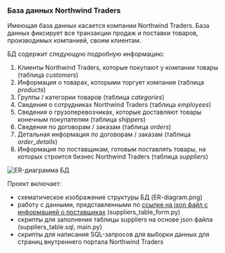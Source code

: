 ### База данных Northwind Traders

Имеющая база данных касается компании Northwind Traders. База данных фиксирует все транзакции продаж и поставки товаров, производимых компанией, своим клиентам.

БД содержит следующую подробную информацию:

1. Клиенты Northwind Traders, которые покупают у компании товары (таблица *customers*)
2. Информация о товарах, которыми торгует компания (таблица *products*)
3. Группы / категории товаров (таблица *categories*)
4. Сведения о сотрудниках Northwind Traders (таблица *employees*)
5. Сведения о грузоперевозчиках, которые доставляют товары конечным покупателям (таблица *shippers*)
6. Сведения по договорам / заказам (таблица *orders*)
7. Детальная информация по договорам / заказам (таблица *order_details*)
8. Информация по поставщикам, готовым поставлять товары, на которых строится бизнес Northwind Traders (таблица *suppliers*)

![ER-диаграмма БД](C:\Users\Dusya\PycharmProjects\pythonProject\Northwind_DB_SQL\ER-diagram.PNG)

Проект включает:
- схематическое изображение структуры БД (ER-diagram.png)
- работу с данными, представленными по [ссылке на json файл с информацией о поставщиках](https://s3.us-west-2.amazonaws.com/secure.notion-static.com/2dbad09f-30ef-4728-a0e0-bd6842ed6858/suppliers.json?X-Amz-Algorithm=AWS4-HMAC-SHA256&X-Amz-Content-Sha256=UNSIGNED-PAYLOAD&X-Amz-Credential=AKIAT73L2G45EIPT3X45%2F20221019%2Fus-west-2%2Fs3%2Faws4_request&X-Amz-Date=20221019T075619Z&X-Amz-Expires=86400&X-Amz-Signature=0a104ca5732958a3f8e22f86e3ac0945e4ae0111a19fda337a878381f9b6973f&X-Amz-SignedHeaders=host&response-content-disposition=filename%20%3D%22suppliers.json%22&x-id=GetObject) (suppliers_table_form.py)
- скрипты для заполнения таблицы suppliers на основе json файла (suppliers_table.sql, main.py)
- скрипты для написания SQL-запросов для выборки данных для страниц внутреннего портала Northwind Traders